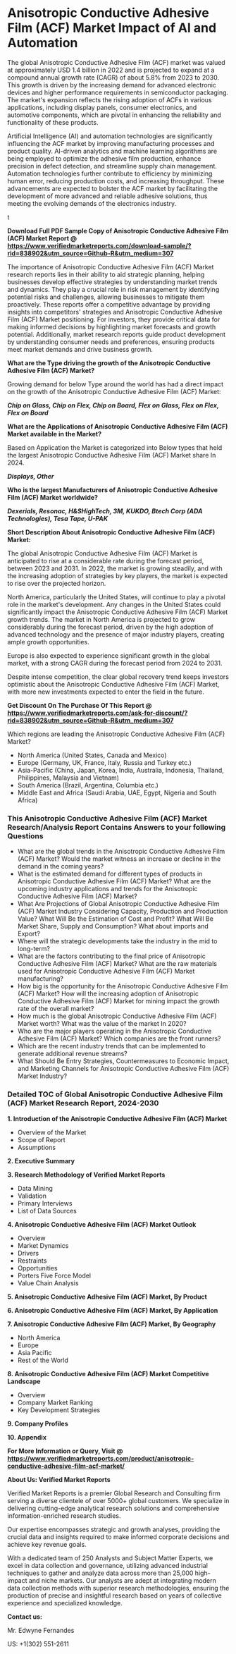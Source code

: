 <meta name="title" content="Global Anisotropic Conductive Adhesive Film (ACF) Market Impact of AI and Automation"><meta name="description" content="The global Anisotropic Conductive Adhesive Film (ACF) market was valued at approximately USD 1.4 billion in 2022 and is projected to expand at a compound annual growth"><meta name="title" content="Anisotropic Conductive Adhesive Film (ACF) Market Size, Share, Scope, Trends, Growth, Opportunities, Analysis, Forecast"><h1>Anisotropic Conductive Adhesive Film (ACF) Market Impact of AI and Automation</h1><p>The global Anisotropic Conductive Adhesive Film (ACF) market was valued at approximately USD 1.4 billion in 2022 and is projected to expand at a compound annual growth rate (CAGR) of about 5.8% from 2023 to 2030. This growth is driven by the increasing demand for advanced electronic devices and higher performance requirements in semiconductor packaging. The market's expansion reflects the rising adoption of ACFs in various applications, including display panels, consumer electronics, and automotive components, which are pivotal in enhancing the reliability and functionality of these products.</p><p>Artificial Intelligence (AI) and automation technologies are significantly influencing the ACF market by improving manufacturing processes and product quality. AI-driven analytics and machine learning algorithms are being employed to optimize the adhesive film production, enhance precision in defect detection, and streamline supply chain management. Automation technologies further contribute to efficiency by minimizing human error, reducing production costs, and increasing throughput. These advancements are expected to bolster the ACF market by facilitating the development of more advanced and reliable adhesive solutions, thus meeting the evolving demands of the electronics industry.</p>t</p><p id="" class=""><strong>Download Full PDF Sample Copy of Anisotropic Conductive Adhesive Film (ACF) Market Report @ <a href="https://www.verifiedmarketreports.com/download-sample/?rid=838902&utm_source=Github-R&utm_medium=307" target="_blank">https://www.verifiedmarketreports.com/download-sample/?rid=838902&utm_source=Github-R&utm_medium=307</a></strong></p><p>The importance of&nbsp;Anisotropic Conductive Adhesive Film (ACF) Market research reports lies in their ability to aid strategic planning, helping businesses develop effective strategies by understanding market trends and dynamics. They play a crucial role in risk management by identifying potential risks and challenges, allowing businesses to mitigate them proactively. These reports offer a competitive advantage by providing insights into competitors' strategies and Anisotropic Conductive Adhesive Film (ACF) Market positioning. For investors, they provide critical data for making informed decisions by highlighting market forecasts and growth potential. Additionally, market research reports guide product development by understanding consumer needs and preferences, ensuring products meet market demands and drive business growth.</p><p><strong>What are the&nbsp;Type driving the growth of the Anisotropic Conductive Adhesive Film (ACF) Market?</strong></p><p id="" class="">Growing demand for below Type around the world has had a direct impact on the growth of the Anisotropic Conductive Adhesive Film (ACF) Market:</p><em><strong>Chip on Glass, Chip on Flex, Chip on Board, Flex on Glass, Flex on Flex, Flex on Board</strong></em></p><strong>What are the&nbsp;Applications&nbsp;of Anisotropic Conductive Adhesive Film (ACF) Market available in the Market?</strong></p><p id="" class="">Based on Application the Market is categorized into Below types that held the largest Anisotropic Conductive Adhesive Film (ACF) Market share In 2024.</p><em><strong>Displays, Other</strong></em></p><strong>Who is the largest Manufacturers of Anisotropic Conductive Adhesive Film (ACF) Market worldwide?</strong></p><p><em><strong>Dexerials, Resonac, H&SHighTech, 3M, KUKDO, Btech Corp (ADA Technologies), Tesa Tape, U-PAK</strong></em></p><p id="" class=""><strong>Short Description About Anisotropic Conductive Adhesive Film (ACF) Market:</strong></p><p>The global Anisotropic Conductive Adhesive Film (ACF) Market is anticipated to rise at a considerable rate during the forecast period, between 2023 and 2031. In 2022, the market is growing steadily, and with the increasing adoption of strategies by key players, the market is expected to rise over the projected horizon.</p><p>North America, particularly the United States, will continue to play a pivotal role in the market's development. Any changes in the United States could significantly impact the Anisotropic Conductive Adhesive Film (ACF) Market growth trends. The market in North America is projected to grow considerably during the forecast period, driven by the high adoption of advanced technology and the presence of major industry players, creating ample growth opportunities.</p><p>Europe is also expected to experience significant growth in the global market, with a strong CAGR during the forecast period from 2024 to 2031.</p><p>Despite intense competition, the clear global recovery trend keeps investors optimistic about the Anisotropic Conductive Adhesive Film (ACF) Market, with more new investments expected to enter the field in the future.</p><p id="" class=""><strong>Get Discount On The Purchase Of This Report @ <a href="https://www.verifiedmarketreports.com/ask-for-discount/?rid=838902&utm_source=Github-R&utm_medium=307" target="_blank">https://www.verifiedmarketreports.com/ask-for-discount/?rid=838902&utm_source=Github-R&utm_medium=307</a></strong></p>Which regions are leading the Anisotropic Conductive Adhesive Film (ACF) Market?</p><ul><li>North America (United States, Canada and Mexico)</li><li>Europe (Germany, UK, France, Italy, Russia and Turkey etc.)</li><li>Asia-Pacific (China, Japan, Korea, India, Australia, Indonesia, Thailand, Philippines, Malaysia and Vietnam)</li><li>South America (Brazil, Argentina, Columbia etc.)</li><li>Middle East and Africa (Saudi Arabia, UAE, Egypt, Nigeria and South Africa)</li></ul><h3 id="" class="">This Anisotropic Conductive Adhesive Film (ACF) Market Research/Analysis Report Contains Answers to your following Questions</h3><ul><li>What are the global trends in the Anisotropic Conductive Adhesive Film (ACF) Market? Would the market witness an increase or decline in the demand in the coming years?</li><li>What is the estimated demand for different types of products in Anisotropic Conductive Adhesive Film (ACF) Market? What are the upcoming industry applications and trends for the Anisotropic Conductive Adhesive Film (ACF) Market?</li><li>What Are Projections of Global Anisotropic Conductive Adhesive Film (ACF) Market Industry Considering Capacity, Production and Production Value? What Will Be the Estimation of Cost and Profit? What Will Be Market Share, Supply and Consumption? What about imports and Export?</li><li>Where will the strategic developments take the industry in the mid to long-term?</li><li>What are the factors contributing to the final price of Anisotropic Conductive Adhesive Film (ACF) Market? What are the raw materials used for Anisotropic Conductive Adhesive Film (ACF) Market manufacturing?</li><li>How big is the opportunity for the Anisotropic Conductive Adhesive Film (ACF) Market? How will the increasing adoption of Anisotropic Conductive Adhesive Film (ACF) Market for mining impact the growth rate of the overall market?</li><li>How much is the global Anisotropic Conductive Adhesive Film (ACF) Market worth? What was the value of the market In 2020?</li><li>Who are the major players operating in the Anisotropic Conductive Adhesive Film (ACF) Market? Which companies are the front runners?</li><li>Which are the recent industry trends that can be implemented to generate additional revenue streams?</li><li>What Should Be Entry Strategies, Countermeasures to Economic Impact, and Marketing Channels for Anisotropic Conductive Adhesive Film (ACF) Market Industry?</li></ul><h3 id="" class="">Detailed TOC of Global Anisotropic Conductive Adhesive Film (ACF) Market Research Report, 2024-2030</h3><p id="" class=""><strong>1. Introduction of the Anisotropic Conductive Adhesive Film (ACF) Market</strong></p><ul><li>Overview of the Market</li><li>Scope of Report</li><li>Assumptions</li></ul><p id="" class=""><strong>2. Executive Summary</strong></p><p id="" class=""><strong>3. Research Methodology of Verified Market Reports</strong></p><ul><li>Data Mining</li><li>Validation</li><li>Primary Interviews</li><li>List of Data Sources</li></ul><p id="" class=""><strong>4. Anisotropic Conductive Adhesive Film (ACF) Market Outlook</strong></p><ul><li>Overview</li><li>Market Dynamics</li><li>Drivers</li><li>Restraints</li><li>Opportunities</li><li>Porters Five Force Model</li><li>Value Chain Analysis</li></ul><p id="" class=""><strong>5. Anisotropic Conductive Adhesive Film (ACF) Market, By Product</strong></p><p id="" class=""><strong>6. Anisotropic Conductive Adhesive Film (ACF) Market, By Application</strong></p><p id="" class=""><strong>7. Anisotropic Conductive Adhesive Film (ACF) Market, By Geography</strong></p><ul><li>North America</li><li>Europe</li><li>Asia Pacific</li><li>Rest of the World</li></ul><p id="" class=""><strong>8. Anisotropic Conductive Adhesive Film (ACF) Market Competitive Landscape</strong></p><ul><li>Overview</li><li>Company Market Ranking</li><li>Key Development Strategies</li></ul><p id="" class=""><strong>9. Company Profiles</strong></p><p id="" class=""><strong>10. Appendix</strong></p><p id="" class=""><strong>For More Information or Query, Visit @ <a href="https://www.verifiedmarketreports.com/product/anisotropic-conductive-adhesive-film-acf-market/" target="_blank">https://www.verifiedmarketreports.com/product/anisotropic-conductive-adhesive-film-acf-market/</a></strong></p><p id="" class=""><strong>About Us: Verified Market Reports</strong></p><p id="" class="">Verified Market Reports is a premier Global Research and Consulting firm serving a diverse clientele of over 5000+ global customers. We specialize in delivering cutting-edge analytical research solutions and comprehensive information-enriched research studies.</p><p id="" class="">Our expertise encompasses strategic and growth analyses, providing the crucial data and insights required to make informed corporate decisions and achieve key revenue goals.</p><p id="" class="">With a dedicated team of 250 Analysts and Subject Matter Experts, we excel in data collection and governance, utilizing advanced industrial techniques to gather and analyze data across more than 25,000 high-impact and niche markets. Our analysts are adept at integrating modern data collection methods with superior research methodologies, ensuring the production of precise and insightful research based on years of collective experience and specialized knowledge.</p><p id="" class=""><strong>Contact us:</strong></p><p id="" class="">Mr. Edwyne Fernandes</p><p id="" class="">US: +1(302) 551-2611</p>